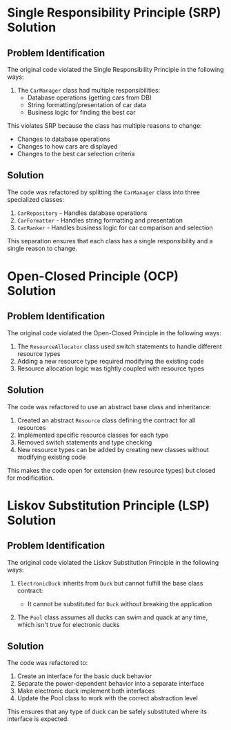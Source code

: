 # Single Responsibility Principle (SRP) Solution

## Problem Identification
The original code violated the Single Responsibility Principle in the following ways:

1. The `CarManager` class had multiple responsibilities:
   - Database operations (getting cars from DB)
   - String formatting/presentation of car data
   - Business logic for finding the best car

This violates SRP because the class has multiple reasons to change:
- Changes to database operations
- Changes to how cars are displayed
- Changes to the best car selection criteria

## Solution
The code was refactored by splitting the `CarManager` class into three specialized classes:

1. `CarRepository` - Handles database operations
2. `CarFormatter` - Handles string formatting and presentation
3. `CarRanker` - Handles business logic for car comparison and selection

This separation ensures that each class has a single responsibility and a single reason to change.

# Open-Closed Principle (OCP) Solution

## Problem Identification
The original code violated the Open-Closed Principle in the following ways:

1. The `ResourceAllocator` class used switch statements to handle different resource types
2. Adding a new resource type required modifying the existing code
3. Resource allocation logic was tightly coupled with resource types

## Solution
The code was refactored to use an abstract base class and inheritance:

1. Created an abstract `Resource` class defining the contract for all resources
2. Implemented specific resource classes for each type
3. Removed switch statements and type checking
4. New resource types can be added by creating new classes without modifying existing code

This makes the code open for extension (new resource types) but closed for modification.

# Liskov Substitution Principle (LSP) Solution

## Problem Identification
The original code violated the Liskov Substitution Principle in the following ways:

1. `ElectronicDuck` inherits from `Duck` but cannot fulfill the base class contract:
   - It cannot be substituted for `Duck` without breaking the application

2. The `Pool` class assumes all ducks can swim and quack at any time, which isn't true for electronic ducks

## Solution
The code was refactored to:

1. Create an interface for the basic duck behavior
2. Separate the power-dependent behavior into a separate interface
3. Make electronic duck implement both interfaces
4. Update the Pool class to work with the correct abstraction level

This ensures that any type of duck can be safely substituted where its interface is expected.

